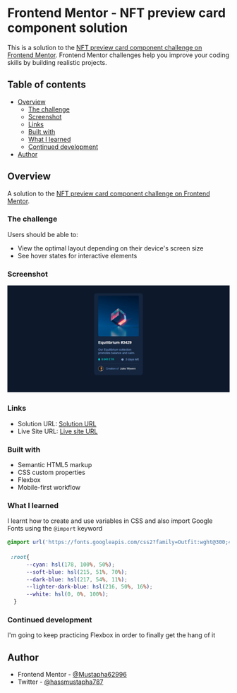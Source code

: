 # Frontend Mentor - NFT preview card component solution

This is a solution to the [NFT preview card component challenge on Frontend Mentor](https://www.frontendmentor.io/challenges/nft-preview-card-component-SbdUL_w0U). Frontend Mentor challenges help you improve your coding skills by building realistic projects. 

## Table of contents

- [Overview](#overview)
  - [The challenge](#the-challenge)
  - [Screenshot](#screenshot)
  - [Links](#links)
  - [Built with](#built-with)
  - [What I learned](#what-i-learned)
  - [Continued development](#continued-development)
- [Author](#author)


## Overview

A solution to the [NFT preview card component challenge on Frontend Mentor](https://www.frontendmentor.io/challenges/nft-preview-card-component-SbdUL_w0U).

### The challenge

Users should be able to:

- View the optimal layout depending on their device's screen size
- See hover states for interactive elements

### Screenshot

![](./screenshot.png)


### Links

- Solution URL: [Solution URL](https://your-solution-url.com)
- Live Site URL: [Live site URL](https://your-live-site-url.com)



### Built with

- Semantic HTML5 markup
- CSS custom properties
- Flexbox
- Mobile-first workflow


### What I learned

  I learnt how to create and use variables in CSS and also import Google Fonts using the `@import` keyword 


```css
@import url('https://fonts.googleapis.com/css2?family=Outfit:wght@300;400;600&display=swap');

 :root{
      --cyan: hsl(178, 100%, 50%);
      --soft-blue: hsl(215, 51%, 70%);
      --dark-blue: hsl(217, 54%, 11%);
      --lighter-dark-blue: hsl(216, 50%, 16%);
      --white: hsl(0, 0%, 100%);
  }
```


### Continued development

I'm going to keep practicing Flexbox in order to finally get the hang of it


## Author

- Frontend Mentor - [@Mustapha62996](https://www.frontendmentor.io/profile/Mustapha62996)
- Twitter - [@hassmustapha787](https://www.twitter.com/hassmustapha787)

